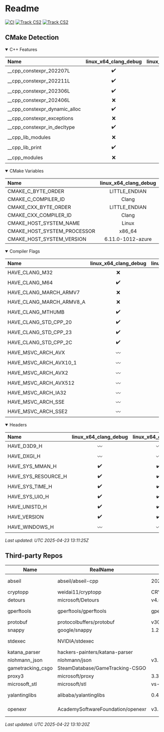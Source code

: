 # Readme
[![CI](https://github.com/DuKeM-CSGO/CSGODemoTool-prop/actions/workflows/ci.yaml/badge.svg)](https://github.com/DuKeM-CSGO/CSGODemoTool-prop/actions/workflows/ci.yaml)
[![Track CS2](https://github.com/DuKeM-CSGO/CSGODemoTool-prop/actions/workflows/track_cs2.yaml/badge.svg)](https://github.com/DuKeM-CSGO/CSGODemoTool-prop/actions/workflows/track_cs2.yaml)
[![Track CS2](https://github.com/DuKeM-CSGO/CSGODemoTool-prop/actions/workflows/update_readme.yaml/badge.svg)](https://github.com/DuKeM-CSGO/CSGODemoTool-prop/actions/workflows/update_readme.yaml)
## CMake Detection
<details open>

<summary>C++ Features</summary>



| Name | linux_x64_clang_debug | linux_x64_gcc_debug | macos_arm64_clang_debug | macos_arm64_gcc_debug | windows_x64_clang_debug | windows_x64_gcc_debug | windows_x64_msvc_debug |
|:---- |:---------------------:|:-------------------:|:-----------------------:|:---------------------:|:-----------------------:|:---------------------:|:----------------------:|
| __cpp_constexpr_202207L | :heavy_check_mark: | :heavy_check_mark: | :x: | :x: | :heavy_check_mark: | :x: | :x: |
| __cpp_constexpr_202211L | :heavy_check_mark: | :heavy_check_mark: | :x: | :x: | :heavy_check_mark: | :x: | :x: |
| __cpp_constexpr_202306L | :heavy_check_mark: | :x: | :x: | :x: | :heavy_check_mark: | :x: | :x: |
| __cpp_constexpr_202406L | :x: | :x: | :x: | :x: | :x: | :x: | :x: |
| __cpp_constexpr_dynamic_alloc | :heavy_check_mark: | :heavy_check_mark: | :heavy_check_mark: | :heavy_check_mark: | :heavy_check_mark: | :heavy_check_mark: | :heavy_check_mark: |
| __cpp_constexpr_exceptions | :x: | :x: | :x: | :x: | :x: | :x: | :x: |
| __cpp_constexpr_in_decltype | :heavy_check_mark: | :heavy_check_mark: | :heavy_check_mark: | :heavy_check_mark: | :heavy_check_mark: | :heavy_check_mark: | :x: |
| __cpp_lib_modules | :x: | :x: | :x: | :x: | :x: | :x: | :heavy_check_mark: |
| __cpp_lib_print | :heavy_check_mark: | :x: | :x: | :x: | :heavy_check_mark: | :x: | :heavy_check_mark: |
| __cpp_modules | :x: | :x: | :x: | :x: | :x: | :x: | :heavy_check_mark: |


</details>

<details open>

<summary>CMake Variables</summary>



| Name | linux_x64_clang_debug | linux_x64_gcc_debug | macos_arm64_clang_debug | macos_arm64_gcc_debug | windows_x64_clang_debug | windows_x64_gcc_debug | windows_x64_msvc_debug |
|:---- |:---------------------:|:-------------------:|:-----------------------:|:---------------------:|:-----------------------:|:---------------------:|:----------------------:|
| CMAKE_C_BYTE_ORDER | LITTLE_ENDIAN | LITTLE_ENDIAN | LITTLE_ENDIAN | LITTLE_ENDIAN | LITTLE_ENDIAN | LITTLE_ENDIAN | LITTLE_ENDIAN |
| CMAKE_C_COMPILER_ID | Clang | GNU | AppleClang | AppleClang | Clang | GNU | MSVC |
| CMAKE_CXX_BYTE_ORDER | LITTLE_ENDIAN | LITTLE_ENDIAN | LITTLE_ENDIAN | LITTLE_ENDIAN | LITTLE_ENDIAN | LITTLE_ENDIAN | LITTLE_ENDIAN |
| CMAKE_CXX_COMPILER_ID | Clang | GNU | AppleClang | AppleClang | Clang | GNU | MSVC |
| CMAKE_HOST_SYSTEM_NAME | Linux | Linux | Darwin | Darwin | Windows | Windows | Windows |
| CMAKE_HOST_SYSTEM_PROCESSOR | x86_64 | x86_64 | arm64 | arm64 | AMD64 | AMD64 | AMD64 |
| CMAKE_HOST_SYSTEM_VERSION | 6.11.0-1012-azure | 6.11.0-1012-azure | 23.6.0 | 23.6.0 | 10.0.20348 | 10.0.20348 | 10.0.20348 |


</details>

<details open>

<summary>Compiler Flags</summary>



| Name | linux_x64_clang_debug | linux_x64_gcc_debug | macos_arm64_clang_debug | macos_arm64_gcc_debug | windows_x64_clang_debug | windows_x64_gcc_debug | windows_x64_msvc_debug |
|:---- |:---------------------:|:-------------------:|:-----------------------:|:---------------------:|:-----------------------:|:---------------------:|:----------------------:|
| HAVE_CLANG_M32 | :x: | :x: | :heavy_check_mark: | :heavy_check_mark: | :x: | :x: | :wavy_dash: |
| HAVE_CLANG_M64 | :heavy_check_mark: | :heavy_check_mark: | :heavy_check_mark: | :heavy_check_mark: | :heavy_check_mark: | :heavy_check_mark: | :wavy_dash: |
| HAVE_CLANG_MARCH_ARMV7 | :x: | :x: | :x: | :x: | :x: | :x: | :wavy_dash: |
| HAVE_CLANG_MARCH_ARMV8_A | :x: | :x: | :heavy_check_mark: | :heavy_check_mark: | :x: | :x: | :wavy_dash: |
| HAVE_CLANG_MTHUMB | :heavy_check_mark: | :x: | :heavy_check_mark: | :heavy_check_mark: | :heavy_check_mark: | :x: | :wavy_dash: |
| HAVE_CLANG_STD_CPP_20 | :heavy_check_mark: | :heavy_check_mark: | :heavy_check_mark: | :heavy_check_mark: | :heavy_check_mark: | :heavy_check_mark: | :wavy_dash: |
| HAVE_CLANG_STD_CPP_23 | :heavy_check_mark: | :heavy_check_mark: | :x: | :x: | :heavy_check_mark: | :heavy_check_mark: | :wavy_dash: |
| HAVE_CLANG_STD_CPP_2C | :heavy_check_mark: | :x: | :x: | :x: | :heavy_check_mark: | :x: | :wavy_dash: |
| HAVE_MSVC_ARCH_AVX | :wavy_dash: | :wavy_dash: | :wavy_dash: | :wavy_dash: | :wavy_dash: | :wavy_dash: | :heavy_check_mark: |
| HAVE_MSVC_ARCH_AVX10_1 | :wavy_dash: | :wavy_dash: | :wavy_dash: | :wavy_dash: | :wavy_dash: | :wavy_dash: | :heavy_check_mark: |
| HAVE_MSVC_ARCH_AVX2 | :wavy_dash: | :wavy_dash: | :wavy_dash: | :wavy_dash: | :wavy_dash: | :wavy_dash: | :heavy_check_mark: |
| HAVE_MSVC_ARCH_AVX512 | :wavy_dash: | :wavy_dash: | :wavy_dash: | :wavy_dash: | :wavy_dash: | :wavy_dash: | :heavy_check_mark: |
| HAVE_MSVC_ARCH_IA32 | :wavy_dash: | :wavy_dash: | :wavy_dash: | :wavy_dash: | :wavy_dash: | :wavy_dash: | :x: |
| HAVE_MSVC_ARCH_SSE | :wavy_dash: | :wavy_dash: | :wavy_dash: | :wavy_dash: | :wavy_dash: | :wavy_dash: | :x: |
| HAVE_MSVC_ARCH_SSE2 | :wavy_dash: | :wavy_dash: | :wavy_dash: | :wavy_dash: | :wavy_dash: | :wavy_dash: | :heavy_check_mark: |


</details>

<details open>

<summary>Headers</summary>



| Name | linux_x64_clang_debug | linux_x64_gcc_debug | macos_arm64_clang_debug | macos_arm64_gcc_debug | windows_x64_clang_debug | windows_x64_gcc_debug | windows_x64_msvc_debug |
|:---- |:---------------------:|:-------------------:|:-----------------------:|:---------------------:|:-----------------------:|:---------------------:|:----------------------:|
| HAVE_D3D9_H | :wavy_dash: | :wavy_dash: | :wavy_dash: | :wavy_dash: | :heavy_check_mark: | :heavy_check_mark: | :heavy_check_mark: |
| HAVE_DXGI_H | :wavy_dash: | :wavy_dash: | :wavy_dash: | :wavy_dash: | :heavy_check_mark: | :heavy_check_mark: | :heavy_check_mark: |
| HAVE_SYS_MMAN_H | :heavy_check_mark: | :heavy_check_mark: | :heavy_check_mark: | :heavy_check_mark: | :wavy_dash: | :wavy_dash: | :wavy_dash: |
| HAVE_SYS_RESOURCE_H | :heavy_check_mark: | :heavy_check_mark: | :heavy_check_mark: | :heavy_check_mark: | :wavy_dash: | :wavy_dash: | :wavy_dash: |
| HAVE_SYS_TIME_H | :heavy_check_mark: | :heavy_check_mark: | :heavy_check_mark: | :heavy_check_mark: | :wavy_dash: | :wavy_dash: | :wavy_dash: |
| HAVE_SYS_UIO_H | :heavy_check_mark: | :heavy_check_mark: | :heavy_check_mark: | :heavy_check_mark: | :wavy_dash: | :wavy_dash: | :wavy_dash: |
| HAVE_UNISTD_H | :heavy_check_mark: | :heavy_check_mark: | :heavy_check_mark: | :heavy_check_mark: | :wavy_dash: | :wavy_dash: | :wavy_dash: |
| HAVE_VERSION | :heavy_check_mark: | :heavy_check_mark: | :heavy_check_mark: | :heavy_check_mark: | :heavy_check_mark: | :heavy_check_mark: | :heavy_check_mark: |
| HAVE_WINDOWS_H | :wavy_dash: | :wavy_dash: | :wavy_dash: | :wavy_dash: | :heavy_check_mark: | :heavy_check_mark: | :heavy_check_mark: |


</details>

*Last updated: UTC 2025-04-23 13:11:25Z*


## Third-party Repos
| Name | RealName | Version | PublishTime | License |
| ---- | -------- | ------- | ----------- | ------- |
| abseil | abseil/abseil-cpp | 20250127.1 | 03/18/2025 | apache-2.0 |
| cryptopp | weidai11/cryptopp | CRYPTOPP_8_9_0 | 10/01/2023 |  |
| detours | microsoft/Detours | v4.0.1 | 04/16/2018 | mit |
| gperftools | gperftools/gperftools | gperftools-2.16 | 09/25/2024 | bsd-3-clause |
| protobuf | protocolbuffers/protobuf | v30.2 | 03/26/2025 |  |
| snappy | google/snappy | 1.2.2 | 03/26/2025 |  |
| stdexec | NVIDIA/stdexec |  |  | apache-2.0 |
| katana_parser | hackers-painters/katana-parser |  |  | mit |
| nlohmann_json | nlohmann/json | v3.12.0 | 04/11/2025 | mit |
| gametracking_csgo | SteamDatabase/GameTracking-CSGO |  |  |  |
| proxy3 | microsoft/proxy | 3.3.0 | 03/20/2025 | mit |
| microsoft_stl | microsoft/stl | vs-2022-17.13 | 02/16/2025 |  |
| yalantinglibs | alibaba/yalantinglibs | 0.4.0 | 03/11/2025 | apache-2.0 |
| openexr | AcademySoftwareFoundation/openexr | v3.3.3 | 03/24/2025 | bsd-3-clause |


*Last updated: UTC 2025-04-22 13:10:20Z*



